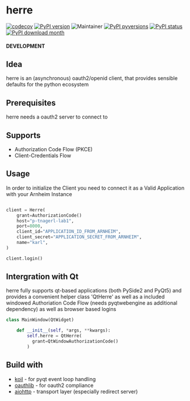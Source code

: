 # herre

[![codecov](https://codecov.io/gh/jhnnsrs/herre/branch/master/graph/badge.svg?token=UGXEA2THBV)](https://codecov.io/gh/jhnnsrs/herre)
[![PyPI version](https://badge.fury.io/py/herre.svg)](https://pypi.org/project/herre/)
![Maintainer](https://img.shields.io/badge/maintainer-jhnnsrs-blue)
[![PyPI pyversions](https://img.shields.io/pypi/pyversions/herre.svg)](https://pypi.python.org/pypi/herre/)
[![PyPI status](https://img.shields.io/pypi/status/herre.svg)](https://pypi.python.org/pypi/herre/)
[![PyPI download month](https://img.shields.io/pypi/dm/herre.svg)](https://pypi.python.org/pypi/herre/)

#### DEVELOPMENT

## Idea

herre is an (asynchronous) oauth2/openid client, that provides sensible defaults for the python
ecosystem

## Prerequisites

herre needs a oauth2 server to connect to

## Supports

- Authorization Code Flow (PKCE)
- Client-Credentials Flow

## Usage

In order to initialize the Client you need to connect it as a Valid Application with your Arnheim Instance

```python

client = Herre(
    grant=AuthorizationCode()
    host="p-tnagerl-lab1",
    port=8000,
    client_id="APPLICATION_ID_FROM_ARNHEIM",
    client_secret="APPLICATION_SECRET_FROM_ARNHEIM",
    name="karl",
)

client.login()

```

## Intergration with Qt

herre fully supports qt-based applications (both PySide2 and PyQt5) and provides a convenient helper class 'QtHerre'
as well as a included windowed Authoriation Code Flow (needs pyqtwebengine as additional dependency) as well as browser based logins

```python
class MainWindow(QtWidget)

    def __init__(self, *args, **kwargs):
        self.herre = QtHerre(
          grant=QtWindowAuthorizationCode()
        )

```

## Build with

- [koil](https://github.com/jhnnsrs/koil) - for pyqt event loop handling
- [oauthlib](https://github.com/oauthlib/oauthlib) - for oauth2 compliance
- [aiohttp](https://github.com/aio-libs/aiohttp) - transport layer (especially redirect server)
